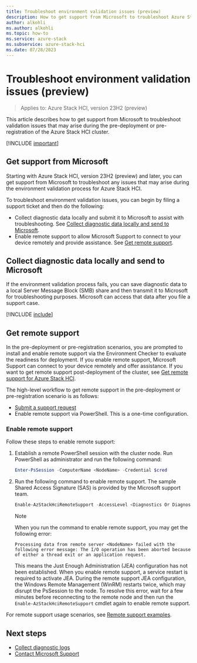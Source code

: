 ```yaml
---
title: Troubleshoot environment validation issues (preview)
description: How to get support from Microsoft to troubleshoot Azure Stack HCI environment validation issues.
author: alkohli
ms.author: alkohli
ms.topic: how-to
ms.service: azure-stack
ms.subservice: azure-stack-hci
ms.date: 07/28/2023
---
```


# Troubleshoot environment validation issues (preview)

> Applies to: Azure Stack HCI, version 23H2 (preview)

This article describes how to get support from Microsoft to troubleshoot validation issues that may arise during the pre-deployment or pre-registration of the Azure Stack HCI cluster.

[!INCLUDE [important](../../includes/hci-preview.md)]

## Get support from Microsoft

Starting with Azure Stack HCI, version 23H2 (preview) and later, you can get support from Microsoft to troubleshoot any issues that may arise during the environment validation process for Azure Stack HCI.

To troubleshoot environment validation issues, you can begin by filing a support ticket and then do the following:

- Collect diagnostic data locally and submit it to Microsoft to assist with troubleshooting. See [Collect diagnostic data locally and send to Microsoft](#collect-diagnostic-data-locally-and-send-to-microsoft).
- Enable remote support to allow Microsoft Support to connect to your device remotely and provide assistance. See [Get remote support](#get-remote-support).

## Collect diagnostic data locally and send to Microsoft

If the environment validation process fails, you can save diagnostic data to a local Server Message Block (SMB) share and then transmit it to Microsoft for troubleshooting purposes. Microsoft can access that data after you file a support case.  

[!INCLUDE [include](../../includes/hci-send-logs-manually.md)]

## Get remote support

In the pre-deployment or pre-registration scenarios, you are prompted to install and enable remote support via the Environment Checker to evaluate the readiness for deployment. If you enable remote support, Microsoft Support can connect to your device remotely and offer assistance. If you want to get remote support post-deployment of the cluster, see [Get remote support for Azure Stack HCI](./get-remote-support.md).

The high-level workflow to get remote support in the pre-deployment or pre-registration scenario is as follows:

- [Submit a support request](/azure/azure-portal/supportability/how-to-create-azure-support-request)
- Enable remote support via PowerShell. This is a one-time configuration.

### Enable remote support

Follow these steps to enable remote support:

1. Establish a remote PowerShell session with the cluster node. Run PowerShell as administrator and run the following command:

   ```powershell
   Enter-PsSession -ComputerName <NodeName> -Credential $cred
   ```

1. Run the following command to enable remote support. The sample Shared Access Signature (SAS) is provided by the Microsoft support team.

   ```powershell
   Enable-AzStackHciRemoteSupport -AccessLevel <Diagnostics Or DiagnosticsRepair> -ExpireInMinutes <1440> -SasCredential <Sample SAS> -PassThru
   ```

   > [!NOTE]
   > When you run the command to enable remote support, you may get the following error:
   >
   > `Processing data from remote server <NodeName> failed with the following error message: The I/O operation has been aborted because of either a thread exit or an application request.`
   > 
   > This means the Just Enough Administration (JEA) configuration has not been established. When you enable remote support, a service restart is required to activate JEA. During the remote support JEA configuration, the Windows Remote Management (WinRM) restarts twice, which may disrupt the PsSession to the node. To resolve this error, wait for a few minutes before reconnecting to the remote node and then run the `Enable-AzStackHciRemoteSupport` cmdlet again to enable remote support.
   >

For remote support usage scenarios, see [Remote support examples](./get-remote-support.md#remote-support-examples).

## Next steps

- [Collect diagnostic logs](collect-logs.md)
- [Contact Microsoft Support](get-support.md)

